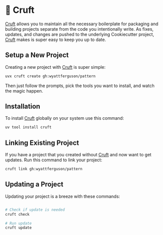 # 🚚 Cruft

[Cruft] allows you to maintain all the necessary boilerplate for packaging and building projects separate from the code you intentionally write. As fixes, updates, and changes are pushed to the underlying Cookiecutter project, [Cruft] makes is super easy to keep you up to date.

## Setup a New Project

Creating a new project with [Cruft] is super simple:

```bash
uvx cruft create gh:wyattferguson/pattern
```

Then just follow the prompts, pick the tools you want to install, and watch the magic happen.

## Installation

To install [Cruft] globally on your system use this command:

```bash
uv tool install cruft
```

## Linking Existing Project

If you have a project that you created without [Cruft] and now want to get updates. Run this command to link your project:

```bash
cruft link gh:wyattferguson/pattern
```

## Updating a Project

Updating your project is a breeze with these commands:

```bash

# Check if update is needed
cruft check

# Run update
cruft update
```

[Cruft]: https://cruft.github.io/cruft/
